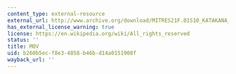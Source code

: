 ```yaml
---
content_type: external-resource
external_url: http://www.archive.org/download/MITRES21F.01S10_KATAKANA_EXERCISES/5a3.mov
has_external_license_warning: true
license: https://en.wikipedia.org/wiki/All_rights_reserved
status: ''
title: MOV
uid: b260b5ec-f8e3-4858-b46b-d14a0151908f
wayback_url: ''
---
```

